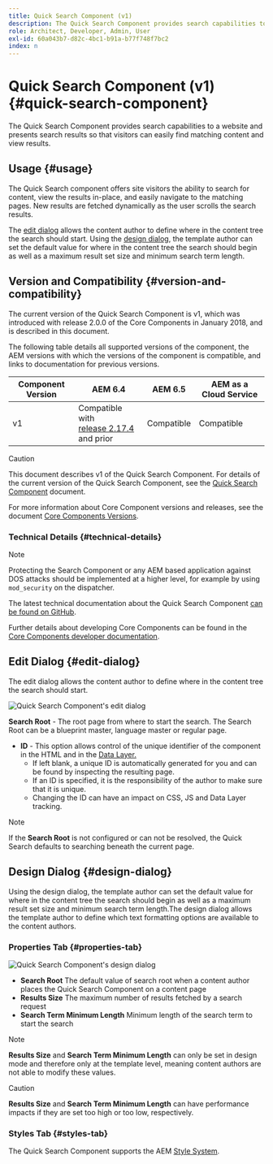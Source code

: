 ```yaml
---
title: Quick Search Component (v1)
description: The Quick Search Component provides search capabilities to a website and presents search results so that visitors can search the site and filter the results.
role: Architect, Developer, Admin, User
exl-id: 60a043b7-d82c-4bc1-b91a-b77f748f7bc2
index: n
---
```


# Quick Search Component (v1) {#quick-search-component}

The Quick Search Component provides search capabilities to a website and presents search results so that visitors can easily find matching content and view results.

## Usage {#usage}

The Quick Search component offers site visitors the ability to search for content, view the results in-place, and easily navigate to the matching pages. New results are fetched dynamically as the user scrolls the search results.

The [edit dialog](#edit-dialog) allows the content author to define where in the content tree the search should start. Using the [design dialog](#design-dialog), the template author can set the default value for where in the content tree the search should begin as well as a maximum result set size and minimum search term length.

## Version and Compatibility {#version-and-compatibility}

The current version of the Quick Search Component is v1, which was introduced with release 2.0.0 of the Core Components in January 2018, and is described in this document.

The following table details all supported versions of the component, the AEM versions with which the versions of the component is compatible, and links to documentation for previous versions.

|Component Version|AEM 6.4|AEM 6.5|AEM as a Cloud Service|
|--- |--- |--- |---|
|v1|Compatible with<br>[release 2.17.4](/help/versions.md) and prior|Compatible|Compatible|

>[!CAUTION]
>
>This document describes v1 of the Quick Search Component.
>For details of the current version of the Quick Search Component, see the [Quick Search Component](/help/components/quick-search.md) document.

For more information about Core Component versions and releases, see the document [Core Components Versions](/help/versions.md).

### Technical Details {#technical-details}

>[!NOTE]
>
>Protecting the Search Component or any AEM based application against DOS attacks should be implemented at a higher level, for example by using `mod_security` on the dispatcher.

The latest technical documentation about the Quick Search Component [can be found on GitHub](https://adobe.com/go/aem_cmp_tech_search_v1).

Further details about developing Core Components can be found in the [Core Components developer documentation](/help/developing/overview.md).

## Edit Dialog {#edit-dialog}

The edit dialog allows the content author to define where in the content tree the search should start.

![Quick Search Component's edit dialog](/help/assets/quick-search-edit.png)

**Search Root** - The root page from where to start the search. The Search Root can be a blueprint master, language master or regular page.
* **ID** - This option allows control of the unique identifier of the component in the HTML and in the [Data Layer.](/help/developing/data-layer/overview.md)
  * If left blank, a unique ID is automatically generated for you and can be found by inspecting the resulting page.
  * If an ID is specified, it is the responsibility of the author to make sure that it is unique.
  * Changing the ID can have an impact on CSS, JS and Data Layer tracking.

>[!NOTE]
>
>If the **Search Root** is not configured or can not be resolved, the Quick Search defaults to searching beneath the current page.

## Design Dialog {#design-dialog}

Using the design dialog, the template author can set the default value for where in the content tree the search should begin as well as a maximum result set size and minimum search term length.The design dialog allows the template author to define which text formatting options are available to the content authors.

### Properties Tab {#properties-tab}

![Quick Search Component's design dialog](/help/assets/quick-search-design.png)

* **Search Root**
  The default value of search root when a content author places the Quick Search Component on a content page
* **Results Size**
  The maximum number of results fetched by a search request
* **Search Term Minimum Length**
  Minimum length of the search term to start the search

>[!NOTE]
>
>**Results Size** and **Search Term Minimum Length** can only be set in design mode and therefore only at the template level, meaning content authors are not able to modify these values.

>[!CAUTION]
>
>**Results Size** and **Search Term Minimum Length** can have performance impacts if they are set too high or too low, respectively.

### Styles Tab {#styles-tab}

The Quick Search Component supports the AEM [Style System](/help/get-started/authoring.md#component-styling).
